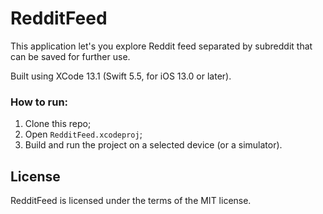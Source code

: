 # RedditFeed

This application let's you explore Reddit feed separated by subreddit that can be saved for further use.

Built using XCode 13.1 (Swift 5.5, for iOS 13.0 or later).

### How to run:

1. Clone this repo;
1. Open `RedditFeed.xcodeproj`;
1. Build and run the project on a selected device (or a simulator).

## License

RedditFeed is licensed under the terms of the MIT license.
